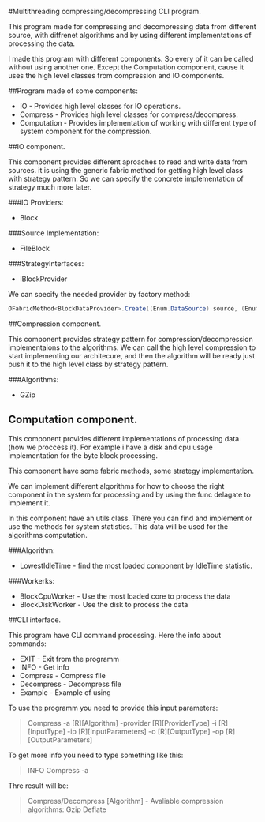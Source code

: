 #Multithreading compressing/decompressing CLI program.

This program made for compressing and decompressing data from different source, with diffrenet algorithms and by using different implementations of processing the data.

I made this program with different components. So every of it can be called without using another one. Except the Computation component, cause it uses the high level classes from compression and IO components.

##Program made of some components:
* IO - Provides high level classes for IO operations.
* Compress - Provides high level classes for compress/decompress.
* Computation - Provides implementation of working with different type of system component for the compression.

##IO component.

This component provides different aproaches to read and write data from sources. it is using the generic fabric method for getting high level class with strategy pattern. So we can specify the concrete implementation of strategy much more later.

###IO Providers:
* Block

###Source Implementation:
* FileBlock

###StrategyInterfaces:
* IBlockProvider

We can specify the needed provider by factory method:

```c#
OFabricMethod<BlockDataProvider>.Create((Enum.DataSource) source, (Enum.DirectionType) direction, string[] payload)
```

##Compression component.

This component provides strategy pattern for compression/decompression implementaions to the algorithms. We can call the high level compression to start implementing our architecure, and then the algorithm will be ready just push it to the high level class by strategy pattern.

###Algorithms:
* GZip

## Computation component.

This component provides different implementations of processing data (how we proccess it). For example i have a disk and cpu usage implementation for the byte block processing.

This component have some fabric methods, some strategy implementation. 

We can implement different algorithms for how to choose the right component in the system for processing and by using the func delagate to implement it.

In this component have an utils class. There you can find and implement or use the methods for system statistics. This data will be used for the algorithms computation.

###Algorithm:
* LowestIdleTime - find the most loaded component by IdleTime statistic.

###Workerks:
* BlockCpuWorker - Use the most loaded core to process the data
* BlockDiskWorker - Use the disk to process the data


##CLI interface.

This program have CLI command processing. Here the info about commands:

* EXIT - Exit from the programm
* INFO - Get info
* Compress - Compress file
* Decompress - Decompress file
* Example - Example of using

To use the programm you need to provide this input parameters:
> Compress -a [R][Algorithm] -provider [R][ProviderType] -i [R][InputType] -ip [R][InputParameters] -o [R][OutputType] -op [R][OutputParameters]

To get more info you need to type something like this:

> INFO Compress -a

Thre result will be:

> Compress/Decompress [Algorithm] - Avaliable compression algorithms:
> Gzip
> Deflate


